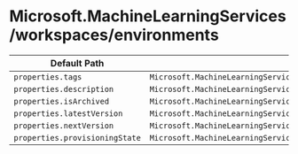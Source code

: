 # Microsoft.MachineLearningServices/workspaces/environments

| Default Path | Alias |
|---|---|
| `properties.tags` | `Microsoft.MachineLearningServices/workspaces/environments/tags` |
| `properties.description` | `Microsoft.MachineLearningServices/workspaces/environments/description` |
| `properties.isArchived` | `Microsoft.MachineLearningServices/workspaces/environments/isArchived` |
| `properties.latestVersion` | `Microsoft.MachineLearningServices/workspaces/environments/latestVersion` |
| `properties.nextVersion` | `Microsoft.MachineLearningServices/workspaces/environments/nextVersion` |
| `properties.provisioningState` | `Microsoft.MachineLearningServices/workspaces/environments/provisioningState` |


